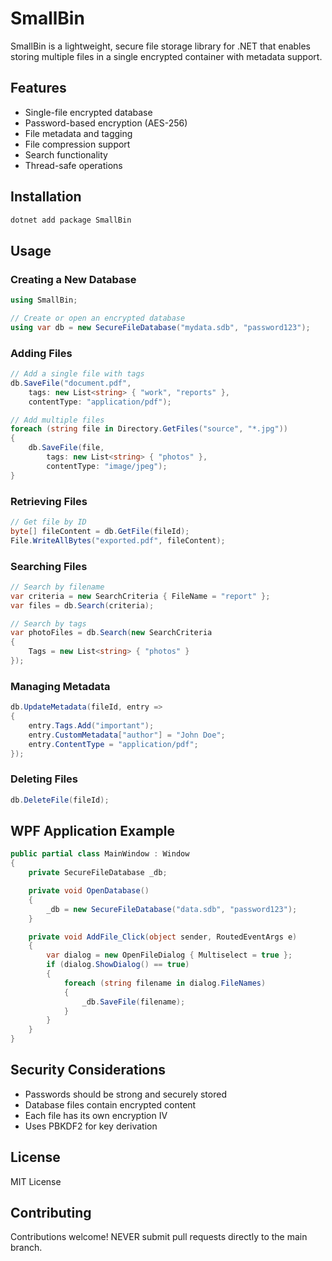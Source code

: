 ﻿# SmallBin

SmallBin is a lightweight, secure file storage library for .NET that enables storing multiple files in a single encrypted container with metadata support.

## Features

- Single-file encrypted database
- Password-based encryption (AES-256)
- File metadata and tagging
- File compression support
- Search functionality
- Thread-safe operations

## Installation

```bash
dotnet add package SmallBin
```

## Usage

### Creating a New Database

```csharp
using SmallBin;

// Create or open an encrypted database
using var db = new SecureFileDatabase("mydata.sdb", "password123");
```

### Adding Files

```csharp
// Add a single file with tags
db.SaveFile("document.pdf",
    tags: new List<string> { "work", "reports" },
    contentType: "application/pdf");

// Add multiple files
foreach (string file in Directory.GetFiles("source", "*.jpg"))
{
    db.SaveFile(file,
        tags: new List<string> { "photos" },
        contentType: "image/jpeg");
}
```

### Retrieving Files

```csharp
// Get file by ID
byte[] fileContent = db.GetFile(fileId);
File.WriteAllBytes("exported.pdf", fileContent);
```

### Searching Files

```csharp
// Search by filename
var criteria = new SearchCriteria { FileName = "report" };
var files = db.Search(criteria);

// Search by tags
var photoFiles = db.Search(new SearchCriteria 
{ 
    Tags = new List<string> { "photos" } 
});
```

### Managing Metadata

```csharp
db.UpdateMetadata(fileId, entry => 
{
    entry.Tags.Add("important");
    entry.CustomMetadata["author"] = "John Doe";
    entry.ContentType = "application/pdf";
});
```

### Deleting Files

```csharp
db.DeleteFile(fileId);
```

## WPF Application Example

```csharp
public partial class MainWindow : Window
{
    private SecureFileDatabase _db;

    private void OpenDatabase()
    {
        _db = new SecureFileDatabase("data.sdb", "password123");
    }

    private void AddFile_Click(object sender, RoutedEventArgs e)
    {
        var dialog = new OpenFileDialog { Multiselect = true };
        if (dialog.ShowDialog() == true)
        {
            foreach (string filename in dialog.FileNames)
            {
                _db.SaveFile(filename);
            }
        }
    }
}
```

## Security Considerations

- Passwords should be strong and securely stored
- Database files contain encrypted content
- Each file has its own encryption IV
- Uses PBKDF2 for key derivation

## License

MIT License

## Contributing

Contributions welcome! NEVER submit pull requests directly to the main branch.
